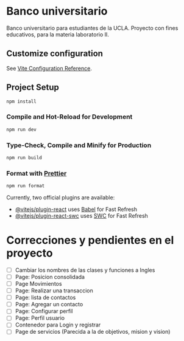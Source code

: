 # Banco universitario

Banco universitario para estudiantes de la UCLA. Proyecto con fines educativos, para la materia laboratorio II.

## Customize configuration

See [Vite Configuration Reference](https://vitejs.dev/config/).

## Project Setup

```sh
npm install
```

### Compile and Hot-Reload for Development

```sh
npm run dev
```

### Type-Check, Compile and Minify for Production

```sh
npm run build
```

### Format with [Prettier](https://prettier.io/)

```sh
npm run format
```

Currently, two official plugins are available:

- [@vitejs/plugin-react](https://github.com/vitejs/vite-plugin-react/blob/main/packages/plugin-react/README.md) uses [Babel](https://babeljs.io/) for Fast Refresh
- [@vitejs/plugin-react-swc](https://github.com/vitejs/vite-plugin-react-swc) uses [SWC](https://swc.rs/) for Fast Refresh




# Correcciones y pendientes en el proyecto


- [ ] Cambiar los nombres de las clases y funciones a Ingles
- [ ] Page: Posicion consolidada
- [ ] Page Movimientos
- [ ] Page: Realizar una transaccion
- [ ] Page: lista de contactos 
- [ ] Page: Agregar un contacto
- [ ] Page: Configurar perfil
- [ ] Page: Perfil usuario
- [ ] Contenedor para Login y registrar
- [ ] Page de servicios (Parecida a la de objetivos, mision y vision)